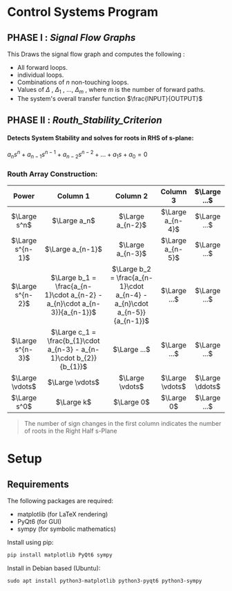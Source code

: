 # Control Systems Program

## PHASE I : *Signal Flow Graphs*

This Draws the signal flow graph and computes the following :

- All forward loops.
- individual loops.
- Combinations of $n$ non-touching loops.
- Values of $Δ$ , $Δ_1$ , ..., $Δ_m$ , where $m$ is the number of forward paths.
- The system's overall transfer function $\frac{INPUT}{OUTPUT}$


## PHASE II : *Routh_Stability_Criterion*

#### Detects System Stability and solves for roots in RHS of s-plane:


$a_n s^n + a_{n-1} s^{n-1} + a_{n-2} s^{n-2} + ... + a_1 s + a_0 = 0$


### Routh Array Construction:

| Power | Column 1 | Column 2 | Column 3 | $\Large ...$  |
|:-----:|:--------:|:--------:|:--------:|:---:|
| $\Large s^n$ | $\Large a_n$ | $\Large a_{n-2}$ | $\Large a_{n-4}$ | $\Large ...$  |
| $\Large s^{n-1}$ | $\Large a_{n-1}$ | $\Large a_{n-3}$ | $\Large a_{n-5}$ | $\Large ...$  |
| $\Large s^{n-2}$ | $\Large b_1 = \frac{a_{n-1}\cdot a_{n-2} - a_{n}\cdot a_{n-3}}{a_{n-1}}$ | $\Large b_2 = \frac{a_{n-1}\cdot a_{n-4} - a_{n}\cdot a_{n-5}}{a_{n-1}}$ | $\Large ...$  | $\Large ...$  |
| $\Large s^{n-3}$ | $\Large c_1 = \frac{b_{1}\cdot a_{n-3} - a_{n-1}\cdot b_{2}}{b_{1}}$ | $\Large ...$ | $\Large ...$ | $\Large ...$  |
| $\Large \vdots$ | $\Large \vdots$ | $\Large \vdots$ | $\Large \vdots$ | $\Large \ddots$ |
| $\Large s^0$ | $\Large k$ | $\Large 0$ | $\Large 0$ | $\Large ...$  |

> The number of sign changes in the first column indicates the number of roots in the Right Half s-Plane


# Setup

## Requirements

The following packages are required:
- matplotlib (for LaTeX rendering)
- PyQt6 (for GUI)
- sympy (for symbolic mathematics)

Install using pip:
```bash
pip install matplotlib PyQt6 sympy
```
Install in Debian based (Ubuntu):
```
sudo apt install python3-matplotlib python3-pyqt6 python3-sympy
```

